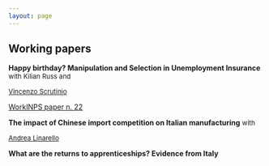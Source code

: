 ```yaml
---
layout: page
---
```


## Working papers

**Happy birthday? Manipulation and Selection in Unemployment Insurance**  <font size="-1">with Kilian Russ and <p style="color:blue"> <a href="https://sites.google.com/view/vincenzoscrutinio/home">Vincenzo Scrutinio</p> </a> </font>

[WorkINPS paper n. 22](https://www.inps.it/docallegatiNP/Mig/InpsComunica/WorkInps_Papers/22_gennaio_2019_Happy%20Birthday_citino_russ_scrutinio.pdf)

**The impact of Chinese import competition on Italian manufacturing** <font size="-1">with <p style="color:blue"> <a href="https://sites.google.com/site/andrealinarello/home">Andrea Linarello</a> </font>

**What are the returns to apprenticeships? Evidence from Italy**	
 



